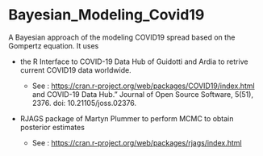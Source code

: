 # Bayesian_Modeling_Covid19
A Bayesian approach of the modeling COVID19 spread based on the Gompertz equation. It uses
* the R Interface to COVID-19 Data Hub  of Guidotti and Ardia to retrive current COVID19 data worldwide. 

   - See : https://cran.r-project.org/web/packages/COVID19/index.html and COVID-19 Data Hub.” Journal of Open Source Software, 5(51), 2376. doi: 10.21105/joss.02376.
* RJAGS package of Martyn Plummer to perform MCMC to obtain posterior estimates 
   - See : https://cran.r-project.org/web/packages/rjags/index.html

